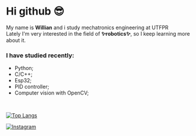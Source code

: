 # Hi github 😎



  My name is **Willian** and i study mechatronics engineering at UTFPR<br> 
  Lately I'm very interested in the field of **✨robotics✨**, so I keep learning more about it.
  
  
### I have studied recently:
- Python;
- C/C++;
- Esp32;
- PID controller;
- Computer vision with OpenCV;
<br>

[![Top Langs](https://github-readme-stats.vercel.app/api/top-langs/?username=amarelowo&layout=compact&theme=dark)](https://github.com/anuraghazra/github-readme-stats)

[![Instagram](https://img.shields.io/badge/Instagram-E4405F?style=for-the-badge&logo=instagram&logoColor=white)](https://www.instagram.com/willi_aaa/)
